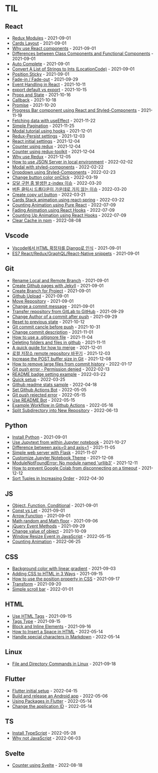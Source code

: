 # TIL

<!-- index starts -->
## React

* [Redux Modules](https://github.com/jk1635/TIL/blob/main/React/2021-07-04-Redux.md) - 2021-09-01
* [Cards Layout](https://github.com/jk1635/TIL/blob/main/React/2021-07-18-Cards-Layout.md) - 2021-09-01
* [Why use React components](https://github.com/jk1635/TIL/blob/main/React/2021-07-13-Why-use-React-components.md) - 2021-09-01
* [Differences between Class Components and Functional Components](https://github.com/jk1635/TIL/blob/main/React/2021-07-12-Class-Components-vs-Functional-Components-in-React.md) - 2021-09-01
* [Auto Complete](https://github.com/jk1635/TIL/blob/main/React/2021-08-03-Auto-complete.md) - 2021-09-01
* [Convert A List of Strings to Ints (LocationCode)](https://github.com/jk1635/TIL/blob/main/React/2021-08-06-Convert-A-List-of-Strings-to-Ints(LocationCode).md) - 2021-09-01
* [Position Sticky](https://github.com/jk1635/TIL/blob/main/React/2021-07-17-Position-Sticky.md) - 2021-09-01
* [Fade-in / Fade-out](https://github.com/jk1635/TIL/blob/main/React/2021-09-25-Fade-in-Fade-out-text-in-react.md) - 2021-09-29
* [Event Handling in React](https://github.com/jk1635/TIL/blob/main/React/2021-10-11-Event-Handling-in-React.md) - 2021-10-11
* [export default vs export](https://github.com/jk1635/TIL/blob/main/React/2021-10-14-Difference-between-export-default-and-export.md) - 2021-10-15
* [Props and State](https://github.com/jk1635/TIL/blob/main/React/2021-10-16-Props-and-State.md) - 2021-10-16
* [Callback](https://github.com/jk1635/TIL/blob/main/React/2021-10-17-Callback-Hell-example.md) - 2021-10-18
* [Promise](https://github.com/jk1635/TIL/blob/main/React/2021-10-18-Promise-example.md) - 2021-10-20
* [Progress Bar component using React and Styled-Components](https://github.com/jk1635/TIL/blob/main/React/2021-11-19-ProgressBar-component-using-React-and-Styled-Components.md) - 2021-11-19
* [Fetching data with useEffect](https://github.com/jk1635/TIL/blob/main/React/2021-11-20-Fetching-data-with-useEffect.md) - 2021-11-22
* [Simple Pagination](https://github.com/jk1635/TIL/blob/main/React/2021-11-24-Simple-Pagination.md) - 2021-11-25
* [Modal tutorial using hooks](https://github.com/jk1635/TIL/blob/main/React/2021-11-28-Modal-tutorial-using-hooks.md) - 2021-12-01
* [Redux-Persist settings](https://github.com/jk1635/TIL/blob/main/React/2021-12-02-How-to-use-Redux-Persist.md) - 2021-12-03
* [React initial settings](https://github.com/jk1635/TIL/blob/main/React/2021-12-03-React-initial-setting.md) - 2021-12-04
* [Counter using redux](https://github.com/jk1635/TIL/blob/main/React/2021-12-04-Counter-using-Redux.md) - 2021-12-04
* [Counter using redux-toolkit](https://github.com/jk1635/TIL/blob/main/React/2021-12-05-Counter-using-Redux-Toolkit.md) - 2021-12-04
* [Why use Redux](https://github.com/jk1635/TIL/blob/main/React/2021-12-05-Why-use-Redux.md) - 2021-12-05
* [How to use JSON Server in local environment](https://github.com/jk1635/TIL/blob/main/React/2022-02-02-How-to-use-JSON-Server-in-local-environment.md) - 2022-02-02
* [Modal with styled-components](https://github.com/jk1635/TIL/blob/main/React/2022-02-21-Modal-using-styled-components.md) - 2022-02-22
* [Dropdown using Styled-Components](https://github.com/jk1635/TIL/blob/main/React/2022-02-23-Dropdown-using-styled-components.md) - 2022-02-23
* [Change button color onClick](https://github.com/jk1635/TIL/blob/main/React/2022-02-25-Change-button-color-onClick.md) - 2022-03-19
* [모달 구현 중 발생한 z-index 이슈](https://github.com/jk1635/TIL/blob/main/React/2022-02-22-Modal-with-z-index-issue.md) - 2022-03-20
* [버튼 클릭시 드롭다운이 가운데로 가지 않는 이슈](https://github.com/jk1635/TIL/blob/main/React/2022-02-24-Dropdown-center-alignment-to-button.md) - 2022-03-20
* [Create copy url button](https://github.com/jk1635/TIL/blob/main/React/2022-03-06-Create-copy-url-button.md) - 2022-03-21
* [Cards Stack animation using react-spring](https://github.com/jk1635/TIL/blob/main/React/2022-03-21-Card-stack-animation-using-react-spring.md) - 2022-03-22
* [Counting Animation using Pure React](https://github.com/jk1635/TIL/blob/main/React/2022-06-25-Count-Up-Tutorial-using-no-libraries.md) - 2022-07-09
* [Fading Animation using React Hooks](https://github.com/jk1635/TIL/blob/main/React/2022-06-26-Fade-In-Animation-using-React-Hooks.md) - 2022-07-09
* [Counting Up Animation using React Hooks](https://github.com/jk1635/TIL/blob/main/React/2022-06-27-Count-Up-Animation-using-React-Hooks.md) - 2022-07-09
* [Clear Cache in npm](https://github.com/jk1635/TIL/blob/main/React/2022-08-08-Clear-cache-in-npm.md) - 2022-08-08

## Vscode

* [Vscode에서 HTML 확장자를 Django로 인식](https://github.com/jk1635/TIL/blob/main/Vscode/2021-08-30-Vscode-HTML-files-recognized-as-Django-template.md) - 2021-09-01
* [ES7 React/Redux/GraphQL/React-Native snippets](https://github.com/jk1635/TIL/blob/main/Vscode/2021-07-26-Vscode-shortcut-keys.md) - 2021-09-01

## Git

* [Rename Local and Remote Branch](https://github.com/jk1635/TIL/blob/main/Git/2021-08-26-Git-Rename-Local-and-Remote-Branch.md) - 2021-09-01
* [Create Github pages with Jekyll](https://github.com/jk1635/TIL/blob/main/Git/2021-06-13-Git-Jekyll-Theme.md) - 2021-09-01
* [Create Branch for Project](https://github.com/jk1635/TIL/blob/main/Git/2021-07-16-Git-Create-Branch-for-Project.md) - 2021-09-01
* [Github Upload](https://github.com/jk1635/TIL/blob/main/Git/2021-06-20-Git-upload.md) - 2021-09-01
* [Move Repository](https://github.com/jk1635/TIL/blob/main/Git/2021-08-25-Git-move-repository.md) - 2021-09-01
* [Change a commit message](https://github.com/jk1635/TIL/blob/main/Git/2021-07-15-Git-changing-a-commit-message.md) - 2021-09-01
* [Transfer repository from GitLab to GitHub](https://github.com/jk1635/TIL/blob/main/Git/2021-09-28-Transfer-repository-from-GitLab-to-GitHub.md) - 2021-09-29
* [Change Author of a commit after push](https://github.com/jk1635/TIL/blob/main/Git/2021-09-29-Change-the-author-of-a-commit.md) - 2021-09-29
* [Reset to previous state](https://github.com/jk1635/TIL/blob/main/Git/2021-10-12-Git-reset-to-previous-state.md) - 2021-10-12
* [Git commit cancle before push](https://github.com/jk1635/TIL/blob/main/Git/2021-10-31-Git-commit-cancle-before-push.md) - 2021-10-31
* [Change commit description](https://github.com/jk1635/TIL/blob/main/Git/2021-11-01-Change-commit-description.md) - 2021-11-01
* [How to use a .gitignore file](https://github.com/jk1635/TIL/blob/main/Git/2021-11-04-Git-ignore.md) - 2021-11-04
* [Deleting folders and files in github](https://github.com/jk1635/TIL/blob/main/Git/2021-11-08-Delete-folders-and-files.md) - 2021-11-11
* [A quick guide for how to merge](https://github.com/jk1635/TIL/blob/main/Git/2021-12-01-How-to-merge-two-branches.md) - 2021-12-01
* [로컬 저장소 remote repository 바꾸기](https://github.com/jk1635/TIL/blob/main/Git/2021-12-03-Change-git-remote.md) - 2021-12-03
* [Increase the POST buffer size in Git](https://github.com/jk1635/TIL/blob/main/Git/2021-12-08-Increase-postBuffer-size-in-git.md) - 2021-12-08
* [How to remove large files from commit history](https://github.com/jk1635/TIL/blob/main/Git/2022-01-16-How-to-remove-large-files-from-commit-history.md) - 2022-01-17
* [Git push error - Permission denied](https://github.com/jk1635/TIL/blob/main/Git/2022-02-13-Permission-denied-error.md) - 2022-02-13
* [README badge setting example](https://github.com/jk1635/TIL/blob/main/Git/2022-03-13-README-badge-setting.md) - 2022-03-22
* [Quick setup](https://github.com/jk1635/TIL/blob/main/Git/2022-03-25-Quick-setup.md) - 2022-03-25
* [Github readme stats sample](https://github.com/jk1635/TIL/blob/main/Git/2022-04-16-Github-readme-stats-sample.md) - 2022-04-18
* [Set Github Actions Bot](https://github.com/jk1635/TIL/blob/main/Git/2022-05-04-Set-github-actions-bot.md) - 2022-05-05
* [Git push rejected error](https://github.com/jk1635/TIL/blob/main/Git/2021-06-14-Git-push-rejected-error.md) - 2022-05-15
* [Use README Bot](https://github.com/jk1635/TIL/blob/main/Git/2022-05-15-Use-README-Bot.md) - 2022-05-15
* [Example Workflow in Github Actions](https://github.com/jk1635/TIL/blob/main/Git/2022-05-16-Workflow-flow.md) - 2022-05-16
* [Split Subdirectory into New Repository](https://github.com/jk1635/TIL/blob/main/Git/2022-06-12-Git-Subtree-split.md) - 2022-06-13

## Python

* [Install Python](https://github.com/jk1635/TIL/blob/main/Python/2021-06-16-Python-Anaconda3.md) - 2021-09-01
* [Use Jupytext from within Jupyter notebook](https://github.com/jk1635/TIL/blob/main/Python/2021-10-26-Use-Jupytext-from-within-Jupyter-notebook.md) - 2021-10-27
* [Difference between axis=0 and axis=1](https://github.com/jk1635/TIL/blob/main/Python/2021-11-05-Difference-between-axis=0-and-axis=1.md) - 2021-11-05
* [Simple web server with Flask](https://github.com/jk1635/TIL/blob/main/Python/2021-11-07-Simple-web-server-with-Flask.md) - 2021-11-07
* [Customize Jupyter Notebook Theme](https://github.com/jk1635/TIL/blob/main/Python/2021-12-08-Change-theme-in-Jupyter-notebook.md) - 2021-12-08
* [ModuleNotFoundError: No module named 'urllib3'](https://github.com/jk1635/TIL/blob/main/Python/2021-12-10-No-module-named-'urllib3'.md) - 2021-12-11
* [How to prevent Google Colab from disconnecting on a timeout](https://github.com/jk1635/TIL/blob/main/Python/2021-12-11-How-to-prevent-colab-from-disconnecting.md) - 2021-12-12
* [Sort Tuples in Increasing Order](https://github.com/jk1635/TIL/blob/main/Python/2022-04-29-Sort-Tuples-in-Increasing-Order.md) - 2022-04-30

## JS

* [Object&#44; Function&#44; Conditional](https://github.com/jk1635/TIL/blob/main/JS/2021-08-25-JS-object-return-conditional.md) - 2021-09-01
* [Const vs Let](https://github.com/jk1635/TIL/blob/main/JS/2021-08-24-const-vs-let.md) - 2021-09-01
* [Arrow Function](https://github.com/jk1635/TIL/blob/main/JS/2021-07-10-JS-arrow-function.md) - 2021-09-01
* [Math random and Math floor](https://github.com/jk1635/TIL/blob/main/JS/2021-09-06-Math-random-and-Math-floor-in-JS.md) - 2021-09-06
* [jQuery Event Methods](https://github.com/jk1635/TIL/blob/main/JS/2021-09-28-Use-jquery-event-methods.md) - 2021-09-29
* [Change value of object](https://github.com/jk1635/TIL/blob/main/JS/2021-10-08-Change-object-value-in-array.md) - 2021-10-09
* [Window Resize Event in JavaScript](https://github.com/jk1635/TIL/blob/main/JS/2021-08-27-Window-Resize-Event.md) - 2022-05-15
* [Counting Animation](https://github.com/jk1635/TIL/blob/main/JS/2022-06-25-Count-up-tutorial.md) - 2022-06-25

## CSS

* [Background color with linear gradient](https://github.com/jk1635/TIL/blob/main/CSS/2021-09-02-Background-color-with-linear-gradient.md) - 2021-09-03
* [Adding CSS to HTML in 3 Ways](https://github.com/jk1635/TIL/blob/main/CSS/2021-09-14-Three-ways-to-add-CSS-to-HTML.md) - 2021-09-15
* [How to use the position property in CSS](https://github.com/jk1635/TIL/blob/main/CSS/2021-09-16-CSS-position-property.md) - 2021-09-17
* [Transform](https://github.com/jk1635/TIL/blob/main/CSS/2021-09-20-Transform.md) - 2021-09-20
* [Simple scroll bar](https://github.com/jk1635/TIL/blob/main/CSS/2022-01-01-Simple-scroll-bar.md) - 2022-01-01

## HTML

* [Use HTML Tags](https://github.com/jk1635/TIL/blob/main/HTML/2021-09-04-Use-HTML-tags.md) - 2021-09-15
* [Tags Type](https://github.com/jk1635/TIL/blob/main/HTML/2021-08-13-Tags.md) - 2021-09-15
* [Block and Inline Elements](https://github.com/jk1635/TIL/blob/main/HTML/2021-09-16-Block-and-Inline-Elements.md) - 2021-09-16
* [How to Insert a Space in HTML](https://github.com/jk1635/TIL/blob/main/HTML/2022-05-13-Insert-Space-in-HTML.md) - 2022-05-14
* [Handle special characters in Markdown](https://github.com/jk1635/TIL/blob/main/HTML/2022-05-14-Handle-special-characters-in-Markdown.md) - 2022-05-14

## Linux

* [File and Directory Commands in Linux](https://github.com/jk1635/TIL/blob/main/Linux/2021-09-17-file-and-directory-commands.md) - 2021-09-18

## Flutter

* [Flutter initial setup](https://github.com/jk1635/TIL/blob/main/Flutter/2022-04-15-Flutter-initial-setup.md) - 2022-04-15
* [Build and release an Android app](https://github.com/jk1635/TIL/blob/main/Flutter/2022-05-06-Build-and-release-an-Android-app.md) - 2022-05-06
* [Using Packages in Flutter](https://github.com/jk1635/TIL/blob/main/Flutter/2022-05-12-Using-packages-in-Flutter.md) - 2022-05-14
* [Change the application ID](https://github.com/jk1635/TIL/blob/main/Flutter/2022-05-13-Change-application-ID.md) - 2022-05-14

## TS

* [Install TypeScript](https://github.com/jk1635/TIL/blob/main/TS/2022-05-24-Install-TypeScript.md) - 2022-05-28
* [Why not JavaScript](https://github.com/jk1635/TIL/blob/main/TS/2022-06-03-Why-not-JavaScript.md) - 2022-06-03

## Svelte

* [Counter using Svelte](https://github.com/jk1635/TIL/blob/main/Svelte/2022-08-18-Counter-using-Svelte.md) - 2022-08-18
<!-- index ends -->